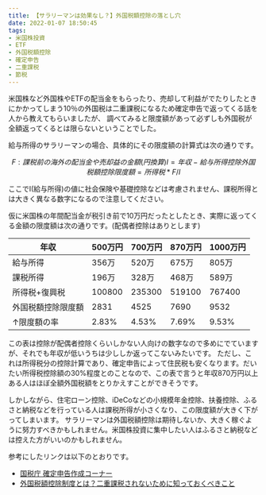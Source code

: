 ```yaml
---
title: 【サラリーマンは効果なし？】外国税額控除の落とし穴
date: 2022-01-07 18:50:45
tags:
- 米国株投資
- ETF
- 外国税額控除
- 確定申告
- 二重課税
- 節税
---
```


米国株など外国株やETFの配当金をもらったり、売却して利益がでたりしたときにかかってしまう10％の外国税は二重課税になるため確定申告で返ってくる話を人から教えてもらいましたが、
調べてみると限度額があって必ずしも外国税が全額返ってくるとは限らないということでした。

給与所得のサラリーマンの場合、具体的にその限度額の計算式は次の通りです。

```math
F: 課税前の海外の配当金や売却益の金額(円換算)
I = 年収 - 給与所得控除 
外国税額控除限度額 = 所得税 * F / I
```
ここでI(給与所得)の値に社会保険や基礎控除などは考慮されません、課税所得とは大きく異なる数字になるので注意してください。

仮に米国株の年間配当金が税引き前で10万円だったとしたとき、実際に返ってくる金額の限度額は次の通りです。(配偶者控除はありとします)

|年収|500万円|700万円|870万円|1000万円|
|----|----|----|----|----|
|給与所得|356万|520万|675万|805万|
|課税所得|196万|328万|468万|589万|
|所得税+復興税|100800|235300|519100|767400|
|外国税額控除限度額|2831|4525|7690|9532|
|↑限度額の率|2.83%|4.53%|7.69%|9.53%|

この表は控除が配偶者控除くらいしかない人向けの数字なので多めにでていますが、それでも年収が低いうちは少ししか返ってこないみたいです。
ただし、これは所得税分の控除計算であり、確定申告によって住民税も安くなります。だいたい所得税控除額の30%程度とのことなので、この表で言うと年収870万円以上ある人はほぼ全額外国税額をとりかえすことができそうです。

しかしながら、住宅ローン控除、iDeCoなどの小規模年金控除、扶養控除、ふるさと納税などを行っている人は課税所得が小さくなり、この限度額が大きく下がってしまいます。
サラリーマンは外国税額控除は期待しないか、大きく稼ぐように努力すべきかもしれません。米国株投資に集中したい人はふるさと納税などは控えた方がいいのかもしれません。

参考にしたリンクは以下のとおりです。

* [国税庁 確定申告作成コーナー](https://www.keisan.nta.go.jp/kyoutu/ky/sm/top#bsctrl)
* [外国税額控除制度とは？二重課税されないために知っておくべきこと](https://biz.moneyforward.com/accounting/basic/23344/)
